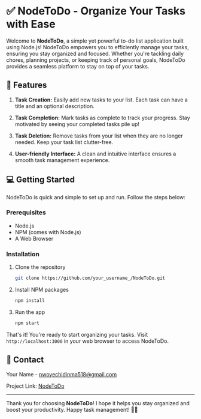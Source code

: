 # ✅ NodeToDo - Organize Your Tasks with Ease

Welcome to **NodeToDo**, a simple yet powerful to-do list application built using Node.js! NodeToDo empowers you to efficiently manage your tasks, ensuring you stay organized and focused. Whether you're tackling daily chores, planning projects, or keeping track of personal goals, NodeToDo provides a seamless platform to stay on top of your tasks.

## 🌟 Features

1. **Task Creation:** Easily add new tasks to your list. Each task can have a title and an optional description.

2. **Task Completion:** Mark tasks as complete to track your progress. Stay motivated by seeing your completed tasks pile up!

3. **Task Deletion:** Remove tasks from your list when they are no longer needed. Keep your task list clutter-free.

4. **User-friendly Interface:** A clean and intuitive interface ensures a smooth task management experience.

## 💻 Getting Started

NodeToDo is quick and simple to set up and run. Follow the steps below:

### Prerequisites

- Node.js
- NPM (comes with Node.js)
- A Web Browser

### Installation

1. Clone the repository
   ```sh
   git clone https://github.com/your_username_/NodeToDo.git
   ```

2. Install NPM packages
   ```sh
   npm install
   ```

3. Run the app
   ```sh
   npm start
   ```

That's it! You're ready to start organizing your tasks. Visit `http://localhost:3000` in your web browser to access NodeToDo.

## 🤝 Contact

Your Name - nwoyechidinma518@gmail.com

Project Link: [NodeToDo](https://github.com/Chidinma-debug/notes-app/)

---

Thank you for choosing **NodeToDo**! I hope it helps you stay organized and boost your productivity. Happy task management! 🎉🚀
